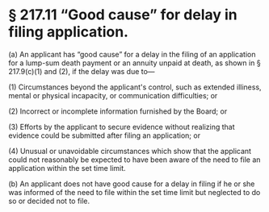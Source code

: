 # § 217.11   “Good cause” for delay in filing application.

(a) An applicant has “good cause” for a delay in the filing of an application for a lump-sum death payment or an annuity unpaid at death, as shown in § 217.9(c)(1) and (2), if the delay was due to—


(1) Circumstances beyond the applicant's control, such as extended illiness, mental or physical incapacity, or communication difficulties; or


(2) Incorrect or incomplete information furnished by the Board; or


(3) Efforts by the applicant to secure evidence without realizing that evidence could be submitted after filing an application; or


(4) Unusual or unavoidable circumstances which show that the applicant could not reasonably be expected to have been aware of the need to file an application within the set time limit.


(b) An applicant does not have good cause for a delay in filing if he or she was informed of the need to file within the set time limit but neglected to do so or decided not to file.




